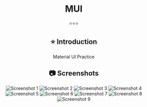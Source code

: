 <div align="center">
<h1 align="center">MUI</h1>
  ⭐️⭐️⭐️
  <br/>

## ⭐️  Introduction
Material UI Practice

</div>


<div align="center">
  
## 📷 Screenshots

![Screenshot 1](https://github.com/Vasillena/Material-UI/assets/114015792/d06fa856-0d4f-44b3-8f7a-d636135b9867)
![Screenshot 2](https://github.com/Vasillena/Material-UI/assets/114015792/d926095f-a193-4794-9600-05f01c327d48)
![Screenshot 3](https://github.com/Vasillena/Material-UI/assets/114015792/253280da-c7c2-4616-8721-57546bcd18d4)
![Screenshot 4](https://github.com/Vasillena/Material-UI/assets/114015792/0d49c71e-66a4-4040-b33b-b29eaafd668e)
![Screenshot 5](https://github.com/Vasillena/Material-UI/assets/114015792/c142f0a9-8c79-4ee5-be2a-d55aa36dbf6f)
![Screenshot 6](https://github.com/Vasillena/Material-UI/assets/114015792/ea801bc2-7a66-41bf-bce4-1bb7393766f4)
![Screenshot 7](https://github.com/Vasillena/Material-UI/assets/114015792/d0d363d4-0bc1-4fef-a20b-19cfd4080276)
![Screenshot 8](https://github.com/Vasillena/Material-UI/assets/114015792/2bdfc559-9875-4d01-bc41-7087de1dc71d)
![Screenshot 9](https://github.com/Vasillena/Material-UI/assets/114015792/3fbf31b1-ab19-418a-9e15-6d2710df193d)
